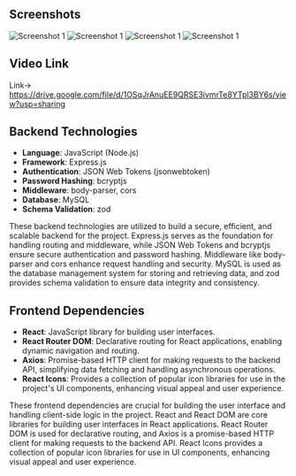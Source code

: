## Screenshots

![Screenshot 1](./img-src/Screenshot%202024-02-10%20at%201.01.24 AM.png)
![Screenshot 1](./img-src/Screenshot%202024-02-10%20at%201.01.32 AM.png)
![Screenshot 1](./img-src/Screenshot%202024-02-10%20at%201.02.14 AM.png)
![Screenshot 1](./img-src/Screenshot%202024-02-10%20at%201.02.22 AM.png)

## Video Link

Link-> https://drive.google.com/file/d/1OSqJrAnuEE9QRSE3ivmrTe8YTpl3BY6s/view?usp=sharing

## Backend Technologies

- **Language**: JavaScript (Node.js)
- **Framework**: Express.js
- **Authentication**: JSON Web Tokens (jsonwebtoken)
- **Password Hashing**: bcryptjs
- **Middleware**: body-parser, cors
- **Database**: MySQL
- **Schema Validation**: zod

These backend technologies are utilized to build a secure, efficient, and scalable backend for the project. Express.js serves as the foundation for handling routing and middleware, while JSON Web Tokens and bcryptjs ensure secure authentication and password hashing. Middleware like body-parser and cors enhance request handling and security. MySQL is used as the database management system for storing and retrieving data, and zod provides schema validation to ensure data integrity and consistency.

## Frontend Dependencies

- **React**: JavaScript library for building user interfaces.
- **React Router DOM**: Declarative routing for React applications, enabling dynamic navigation and routing.
- **Axios**: Promise-based HTTP client for making requests to the backend API, simplifying data fetching and handling asynchronous operations.
- **React Icons**: Provides a collection of popular icon libraries for use in the project's UI components, enhancing visual appeal and user experience.

These frontend dependencies are crucial for building the user interface and handling client-side logic in the project. React and React DOM are core libraries for building user interfaces in React applications. React Router DOM is used for declarative routing, and Axios is a promise-based HTTP client for making requests to the backend API. React Icons provides a collection of popular icon libraries for use in UI components, enhancing visual appeal and user experience.

